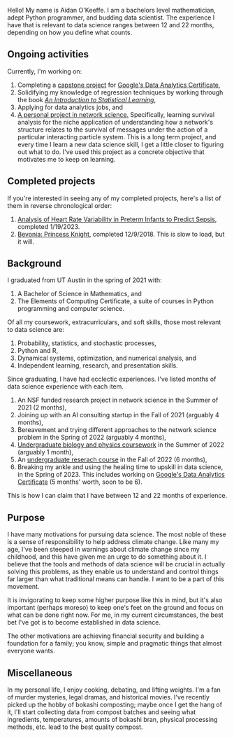Hello! My name is Aidan O'Keeffe. I am a bachelors level mathematician, adept Python programmer, and budding data scientist. The experience I have that is relevant to data science ranges between 12 and 22 months, depending on how you define what counts.

## Ongoing activities
Currently, I'm working on:
  1) Completing a [capstone project](https://github.com/aidanlokeeffe/bellabeat-case-study) for [Google's Data Analytics Certificate](https://github.com/aidanlokeeffe/data-analytics-certificate),
  2) Solidifying my knowledge of regression techniques by working through the book [_An Introduction to Statistical Learning_](https://github.com/aidanlokeeffe/intro-to-statistical-learning),
  3) Applying for data analytics jobs, and
  4) [A personal project in network science.](https://github.com/aidanlokeeffe/bran-survival-analysis) Specifically, learning survival analysis for the niche application of understanding how a network's structure relates to the survival of messages under the action of a particular interacting particle system. This is a long term project, and every time I learn a new data science skill, I get a little closer to figuring out what to do. I've used this project as a concrete objective that motivates me to keep on learning.

## Completed projects
If you're interested in seeing any of my completed projects, here's a list of them in reverse chronological order:
  1) [Analysis of Heart Rate Variability in Preterm Infants to Predict Sepsis](https://github.com/aidanlokeeffe/nicu_hrv_analysis), completed 1/19/2023.
  2) [Bevonia: Princess Knight](https://aidanlokeeffe.github.io/Bevonia-Princess-Knight/), completed 12/9/2018. This is slow to load, but it will.

## Background
I graduated from UT Austin in the spring of 2021 with:
  1) A Bachelor of Science in Mathematics, and
  2) The Elements of Computing Certificate, a suite of courses in Python programming and computer science.

Of all my coursework, extracurriculars, and soft skills, those most relevant to data science are:
  1) Probability, statistics, and stochastic processes,
  2) Python and R,
  3) Dynamical systems, optimization, and numerical analysis, and
  4) Independent learning, research, and presentation skills.

Since graduating, I have had ecclectic experiences. I've listed months of data science experience with each item.
  1) An NSF funded research project in network science in the Summer of 2021 (2 months),
  2) Joining up with an AI consulting startup in the Fall of 2021 (arguably 4 months),
  3) Bereavement and trying different approaches to the network science problem in the Spring of 2022 (arguably 4 months),
  4) [Undergraduate biology and physics coursework](https://github.com/aidanlokeeffe/summer_2022_labs) in the Summer of 2022 (arguably 1 month),
  5) An [undergraduate reserach course](https://github.com/aidanlokeeffe/nicu_hrv_analysis) in the Fall of 2022 (6 months),
  6) Breaking my ankle and using the healing time to upskill in data science, in the Spring of 2023. This includes working on [Google's Data Analytics Certificate](https://github.com/aidanlokeeffe/data-analytics-certificate) (5 months' worth, soon to be 6).

This is how I can claim that I have between 12 and 22 months of experience.

## Purpose
I have many motivations for pursuing data science. The most noble of these is a sense of responsibility to help address climate change. Like many my age, I've been steeped in warnings about climate change since my childhood, and this have given me an urge to do something about it. I believe that the tools and methods of data science will be crucial in actually solving this problems, as they enable us to understand and control things far larger than what traditional means can handle. I want to be a part of this movement.

It is invigorating to keep some higher purpose like this in mind, but it's also important (perhaps moreso) to keep one's feet on the ground and focus on what can be done right now. For me, in my current circumstances, the best bet I've got is to become established in data science.

The other motivations are achieving financial security and building a foundation for a family; you know, simple and pragmatic things that almost everyone wants.

## Miscellaneous
In my personal life, I enjoy cooking, debating, and lifting weights. I'm a fan of murder mysteries, legal dramas, and historical movies. I've recently picked up the hobby of bokashi composting; maybe once I get the hang of it, I'll start collecting data from compost batches and seeing what ingredients, temperatures, amounts of bokashi bran, physical processing methods, etc. lead to the best quality compost.

<!---
aidanlokeeffe/aidanlokeeffe is a ✨ special ✨ repository because its `README.md` (this file) appears on your GitHub profile.
You can click the Preview link to take a look at your changes.
--->
